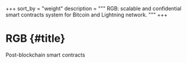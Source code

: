 +++
sort_by = "weight"
description = """
RGB: scalable and confidential smart contracts system for Bitcoin and
Lightning network.
"""
+++

# RGB {#title}

<div class="subtitle">Post-blockchain smart contracts</div>
